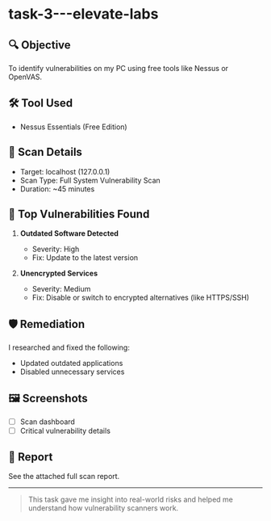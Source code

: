 # task-3---elevate-labs


## 🔍 Objective
To identify vulnerabilities on my PC using free tools like Nessus or OpenVAS.

## 🛠️ Tool Used
- Nessus Essentials (Free Edition)

## 🧪 Scan Details
- Target: localhost (127.0.0.1)
- Scan Type: Full System Vulnerability Scan
- Duration: ~45 minutes

## 🧨 Top Vulnerabilities Found
1. **Outdated Software Detected**
   - Severity: High
   - Fix: Update to the latest version

2. **Unencrypted Services**
   - Severity: Medium
   - Fix: Disable or switch to encrypted alternatives (like HTTPS/SSH)

## 🛡️ Remediation
I researched and fixed the following:
- Updated outdated applications
- Disabled unnecessary services

## 🖼️ Screenshots
- [ ] Scan dashboard
- [ ] Critical vulnerability details

## 📄 Report
See the attached full scan report.

---

> This task gave me insight into real-world risks and helped me understand how vulnerability scanners work.
